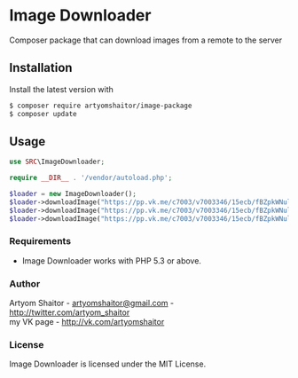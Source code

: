 # Image Downloader
Composer package that can download images from a remote to the server

## Installation

Install the latest version with

```bash
$ composer require artyomshaitor/image-package
$ composer update
```

## Usage

```php
use SRC\ImageDownloader;

require __DIR__ . '/vendor/autoload.php';

$loader = new ImageDownloader();
$loader->downloadImage("https://pp.vk.me/c7003/v7003346/15ecb/fBZpkWNulu4.jpg"); // simple image downloading
$loader->downloadImage("https://pp.vk.me/c7003/v7003346/15ecb/fBZpkWNulu4.jpg",['jpg', 'png']); // download only image with ".jpg" or ".png" types 
$loader->downloadImage("https://pp.vk.me/c7003/v7003346/15ecb/fBZpkWNulu4.jpg", [], 'images'); // download image to 'images' folder
```

### Requirements

- Image Downloader works with PHP 5.3 or above.

### Author

Artyom Shaitor - <artyomshaitor@gmail.com> - <http://twitter.com/artyom_shaitor><br />
my VK page - <http://vk.com/artyomshaitor>

### License

Image Downloader is licensed under the MIT License.
